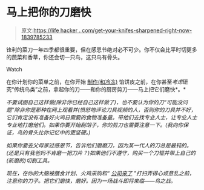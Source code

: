 # 马上把你的刀磨快

> 原文:[https://life hacker . com/get-your-knifes-sharpened-right-now-1839785233](https://lifehacker.com/get-your-knives-sharpened-right-now-1839785233)

锋利的菜刀一年四季都很重要，但在感恩节绝对必不可少。你不仅会比平时切更多的蔬菜和香草，你还会切一只鸟，这只鸟有骨头。

Watch

在你计划你的菜单之前，在你开始 [制作(和冷冻)](https://skillet.lifehacker.com/make-your-thanksgiving-pie-dough-now-1829525645) 馅饼皮之前，在你甚至*考虑*研究“传统鸟类”之前，拿起你的刀——和你的厨房剪刀——马上把它们磨快*。*

*不要试图自己这样做(除非你已经自己这样做了)，也不要认为你的刀“可能没问题”除非你是那种在网上观看并(愤怒地评论刀具视频的人，否则你的刀具并不好，它们肯定没有准备好火鸡日需要的食物准备量。带他们去找专业人士，让专业人士专业地打磨他们。如果你要开始刮胡子，你的剪刀也需要注意一下。(我向你保证，鸟的骨头比你记忆中的更坚硬。)*

*如果你要去父母家过感恩节，告诉他们磨磨刀，因为某一代人的刀总是最钝的。(还是只有我爸妈不肯磨一把刀片？)如果他们不遵守，购买一个刀辊并带上自己的(新磨的)切割工具。*

*现在，在你的大脑被膳食计划、火鸡采购和“ [公司来了](https://www.youtube.com/watch?v=GBwELzvnrQg) ”打扫弄得心烦意乱之前，注意你的刀子。把它们磨快，磨好。因为一场战斗即将来临——鸟之战。*